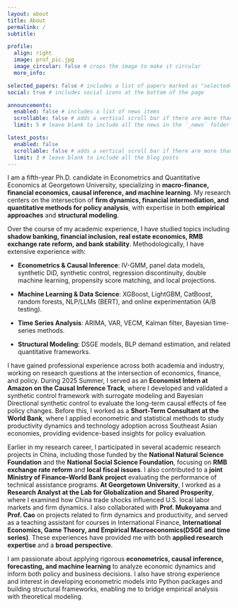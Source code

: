 ```yaml
---
layout: about
title: About
permalink: /
subtitle:

profile:
  align: right
  image: prof_pic.jpg
  image_circular: false # crops the image to make it circular
  more_info:

selected_papers: false # includes a list of papers marked as "selected={true}"
social: true # includes social icons at the bottom of the page

announcements:
  enabled: false # includes a list of news items
  scrollable: false # adds a vertical scroll bar if there are more than 3 news items
  limit: 5 # leave blank to include all the news in the `_news` folder

latest_posts:
  enabled: false
  scrollable: false # adds a vertical scroll bar if there are more than 3 new posts items
  limit: 3 # leave blank to include all the blog posts
---
```


I am a fifth-year Ph.D. candidate in Econometrics and Quantitative Economics at Georgetown University, specializing in **macro-finance, financial economics, causal inference, and machine learning**. My research centers on the intersection of **firm dynamics, financial intermediation, and quantitative methods for policy analysis**, with expertise in both **empirical approaches** and **structural modeling**.

Over the course of my academic experience, I have studied topics including **shadow banking, financial inclusion, real estate economics, RMB exchange rate reform, and bank stability**. Methodologically, I have extensive experience with:

- **Econometrics & Causal Inference**: IV-GMM, panel data models, synthetic DiD, synthetic control, regression discontinuity, double machine learning, propensity score matching, and local projections.

- **Machine Learning & Data Science**: XGBoost, LightGBM, CatBoost, random forests, NLP/LLMs (BERT), and online experimentation (A/B testing).

- **Time Series Analysis**: ARIMA, VAR, VECM, Kalman filter, Bayesian time-series methods.

- **Structural Modeling**: DSGE models, BLP demand estimation, and related quantitative frameworks.

I have gained professional experience across both academia and industry, working on research questions at the intersection of economics, finance, and policy. During 2025 Summer, I served as an **Economist Intern at Amazon on the Causal Inference Track**, where I developed and validated a synthetic control framework with surrogate modeling and Bayesian Directional synthetic control to evaluate the long-term causal effects of fee policy changes. Before this, I worked as a **Short-Term Consultant at the World Bank**, where I applied econometric and statistical methods to study productivity dynamics and technology adoption across Southeast Asian economies, providing evidence-based insights for policy evaluation.

Earlier in my research career, I participated in several academic research projects in China, including those funded by the **National Natural Science Foundation** and the **National Social Science Foundation**, focusing on **RMB exchange rate reform** and **local fiscal issues**. I also contributed to a **joint Ministry of Finance–World Bank project** evaluating the performance of technical assistance programs. **At Georgetown University**, I worked as a **Research Analyst at the Lab for Globalization and Shared Prosperity**, where I examined how China trade shocks influenced U.S. local labor markets and firm dynamics. I also collaborated with **Prof. Mukoyama** and **Prof. Cao** on projects related to firm dynamics and productivity, and served as a teaching assistant for courses in International Finance, **International Economics, Game Theory, and Empirical Macroeconomics(DSGE and time series)**. These experiences have provided me with both **applied research expertise** and a **broad perspective**.

I am passionate about applying rigorous **econometrics, causal inference, forecasting, and machine learning** to analyze economic dynamics and inform both policy and business decisions. I also have strong experience and interest in developing econometric models into Python packages and building structural frameworks, enabling me to bridge empirical analysis with theoretical modeling.

